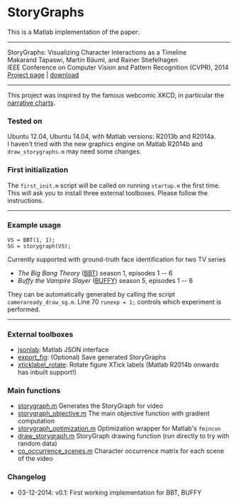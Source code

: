 StoryGraphs
===========

This is a Matlab implementation of the paper:

----
StoryGraphs: Visualizing Character Interactions as a Timeline  
Makarand Tapaswi, Martin Bäuml, and Rainer Stiefelhagen  
IEEE Conference on Computer Vision and Pattern Recognition (CVPR), 2014  
[Project page](https://cvhci.anthropomatik.kit.edu/~mtapaswi/projects/storygraphs.html) | [download](https://cvhci.anthropomatik.kit.edu/~mtapaswi/papers/CVPR2014.pdf)

----

This project was inspired by the famous webcomic XKCD, in particular the [narrative charts](http://xkcd.com/657/).


### Tested on
Ubuntu 12.04, Ubuntu 14.04, with Matlab versions: R2013b and R2014a.  
I haven't tried with the new graphics engine on Matlab R2014b and <code>draw_storygraphs.m</code> may need some changes.


### First initialization
The <code>first_init.m</code> script will be called on running <code>startup.m</code> the first time. This will ask you to install three external toolboxes. Please follow the instructions.

---
### Example usage
<code>VS = BBT(1, 1);</code>  
<code>SG = storygraph(VS);</code>

Currently supported with ground-truth face identification for two TV series
- <em>The Big Bang Theory</em> ([BBT](http://en.wikipedia.org/wiki/The_Big_Bang_Theory)) season 1, episodes 1 -- 6
- <em>Buffy the Vampire Slayer</em> ([BUFFY](http://en.wikipedia.org/wiki/Buffy_the_Vampire_Slayer)) season 5, episodes 1 -- 6

They can be automatically generated by calling the script <code>cameraready_draw_sg.m</code>.  Line 70 <code>runexp = 1;</code> controls which experiment is performed.

----
### External toolboxes
- [jsonlab](http://www.mathworks.com/matlabcentral/fileexchange/33381-jsonlab--a-toolbox-to-encode-decode-json-files-in-matlab-octave): Matlab JSON interface
- [export_fig](http://mathworks.com/matlabcentral/fileexchange/23629-export-fig): (Optional) Save generated StoryGraphs
- [xticklabel_rotate](http://mathworks.com/matlabcentral/fileexchange/3486-xticklabel-rotate): Rotate figure XTick labels (Matlab R2014b onwards has inbuilt support!)



### Main functions
- [storygraph.m](story/storygraph.m)   Generates the StoryGraph for video
- [storygraph_objective.m](story/storygraph_objective.m)   The main objective function with gradient computation
- [storygraph_optimization.m](story/storygraph_optimization.m)   Optimization wrapper for Matlab's <code>fmincon</code>
- [draw_storygraph.m](story/draw_storygraph.m)   StoryGraph drawing function (run directly to try with random data)
- [co_occurrence_scenes.m](story/co_occurrence_scenes.m)   Character occurrence matrix for each scene of the video



### Changelog
- 03-12-2014: v0.1: First working implementation for BBT, BUFFY


